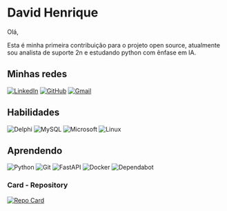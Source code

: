 
# David Henrique

Olá, 

Esta é minha primeira contribuição para o projeto open source, atualmente sou analista de suporte 2n e estudando python com ênfase em IA.

## Minhas redes
[![LinkedIn](https://img.shields.io/badge/LinkedIn-333333?style=for-the-badge&logo=linkedin&logoColor=0E76A8)](https://www.linkedin.com/in/david-henrique/)
[![GitHub](https://img.shields.io/badge/github-333333?style=for-the-badge&logo=github&logoColor=0E76A8)](https://github.com/David-Henriqu3)
[![Gmail](https://img.shields.io/badge/Gmail-333333?style=for-the-badge&logo=gmail&logoColor=0E76A8)](mailto:david.henrique.pe@gmail.com)


## Habilidades

![Delphi](https://img.shields.io/badge/Delphi-333333?style=for-the-badge&logo=delphi&logoColor=0E76A8)
![MySQL](https://img.shields.io/badge/MySQL-333333?style=for-the-badge&logo=mysql&logoColor=0E76A8)
![Microsoft](https://img.shields.io/badge/Microsoft-333333?style=for-the-badge&logo=microsoft&logoColor=0E76A8)
![Linux](https://img.shields.io/badge/Linux-333333?style=for-the-badge&logo=linux&logoColor=0E76A8)


## Aprendendo
![Python](https://img.shields.io/badge/Python-333333?style=for-the-badge&logo=python)
![Git](https://img.shields.io/badge/GIT-333333?style=for-the-badge&logo=git&logoColor=0E76A8)
![FastAPI](https://img.shields.io/badge/FastAPI-333333?style=for-the-badge&logo=fastapi&logoColor=0E76A8)
![Docker](https://img.shields.io/badge/docker-333333?style=for-the-badge&logo=docker&logoColor=0E76A8)
![Dependabot](https://img.shields.io/badge/IA-333333?style=for-the-badge&logo=dependabot&logoColor=0E76A8)

### Card - Repository

[![Repo Card](https://github-readme-stats.vercel.app/api/pin/?username=David-Henriqu3&repo=dio-lab-open-source&bg_color=000&border_color=0E76A8&show_icons=true&icon_color=0E76A8&title_color=0E76A8&text_color=FFF)](https://github.com/David-Henriqu3/dio-lab-open-source)
